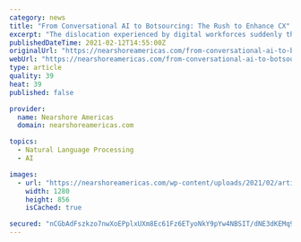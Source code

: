 ```yaml
---
category: news
title: "From Conversational AI to Botsourcing: The Rush to Enhance CX"
excerpt: "The dislocation experienced by digital workforces suddenly thrown into the Work-from-Home model has opened the door for rapid adoption of conversational AI across business environments. Companies looking to upgrade their customer acquisition"
publishedDateTime: 2021-02-12T14:55:00Z
originalUrl: "https://nearshoreamericas.com/from-conversational-ai-to-botsourcing-the-rush-to-enhance-cx/"
webUrl: "https://nearshoreamericas.com/from-conversational-ai-to-botsourcing-the-rush-to-enhance-cx/"
type: article
quality: 39
heat: 39
published: false

provider:
  name: Nearshore Americas
  domain: nearshoreamericas.com

topics:
  - Natural Language Processing
  - AI

images:
  - url: "https://nearshoreamericas.com/wp-content/uploads/2021/02/artificial-intelligence-2167835_1280.jpg"
    width: 1280
    height: 856
    isCached: true

secured: "nCGbAdFszkzo7nwXoEPplxUXm8Ec61Fz6ETyoNkY9pYw4NBSIT/dNE3dKEMq9mXeqHoJXNyxJvsL9uPtEH23neOInJp6uvsQd8uQUG/wgMSXj5zh1s1a/7EDvHu99spEtrLKGMiqXit8P038QrgHYzFbuC5KxXLEILnlnFJdJkk6dCSt1gc3ie/dDRwwq7S3d6Vzh24DhyDaJL0HVAXpihQo6of45DgtqgLm6KgOpLEdkwAGFXpr7WaGDdHWglRZu5w2/+Pb1jPiE4UO2T1oB9913Wjhxe0M/3gjYw8jpAtPWMVVnSlDY9G5hJedMgAqywOUxXfN2r5VTF6krByyZg3x8h8JzyeB+qb+H1M6gCs=;G/GiRFwexfOWxoAfYScpQw=="
---
```


